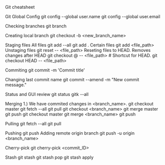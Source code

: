 Git cheatsheet


Git Global Config
	git config --global user.name <username>
	git config --global user.email <e-mail>

Checking branches
	git branch

Creating local branch
	git checkout -b <new_branch_name>

Staging files
  All files
	git add --all
	git add .
  Certain files
	git add <file_path>
Unstaging files
	git reset -- <file_path>
Reseting files to HEAD. Removes changes after HEAD
	git checkout @ -- <file_path> # Shortcut for HEAD.
	git checkout HEAD -- <file_path>

Commiting
	git commit -m 'Commit title'

Changing last commit name
	git commit --amend -m "New commit message."

Status and GUI review
	git status
	gitk --all

Merging
1.) We have commited changes in <branch_name>.
	git checkout master
	git fetch --all
	git pull
	git checkout <branch_name>
	git merge master
	git push
	git checkout master
	git merge <branch_name>
	git push

Pulling
	git fetch --all
	git pull

Pushing
	git push
Adding remote origin branch
	git push -u origin <branch_name>

Cherry-pick
	git cherry-pick <commit_ID>

Stash
	git stash
	git stash pop
	git stash apply